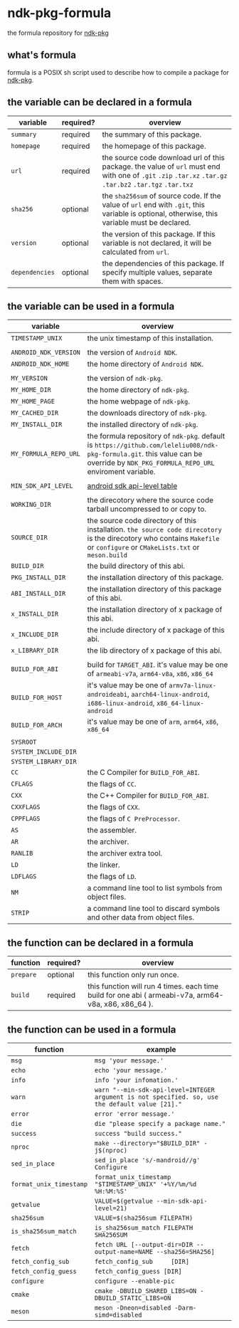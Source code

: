 # ndk-pkg-formula
the formula repository for [ndk-pkg](https://github.com/leleliu008/ndk-pkg)

## what's formula
formula is a POSIX sh script used to describe how to compile a package for [ndk-pkg](https://github.com/leleliu008/ndk-pkg).

## the variable can be declared in a formula
|variable|required?|overview|
|-|-|-|
|`summary`|required|the summary of this package.|
|`homepage`|required|the homepage of this package.|
|`url`|required|the source code download url of this package. the value of `url` must end with one of `.git` `.zip` `.tar.xz` `.tar.gz` `.tar.bz2` `.tar.tgz` `.tar.txz`|
|`sha256`|optional|the `sha256sum` of source code. If the value of `url` end with `.git`, this variable is optional, otherwise, this variable must be declared.|
|`version`|optional|the version of this package. If this variable is not declared, it will be calculated from `url`.|
|`dependencies`|optional|the dependencies of this package. If specify multiple values, separate them with spaces.|

## the variable can be used in a formula
|variable|overview|
|-|-|
|`TIMESTAMP_UNIX`|the unix timestamp of this installation.|
|||
|`ANDROID_NDK_VERSION`|the version of `Android NDK`.|
|`ANDROID_NDK_HOME`|the home directory of `Android NDK`.|
|||
|`MY_VERSION`|the version of `ndk-pkg`.|
|`MY_HOME_DIR`|the home directory of `ndk-pkg`.|
|`MY_HOME_PAGE`|the home webpage of `ndk-pkg`.|
|`MY_CACHED_DIR`|the downloads directory of `ndk-pkg`.|
|`MY_INSTALL_DIR`|the installed directory of `ndk-pkg`.|
|`MY_FORMULA_REPO_URL`|the formula repository of `ndk-pkg`. default is `https://github.com/leleliu008/ndk-pkg-formula.git`. this value can be override by `NDK_PKG_FORMULA_REPO_URL` enviroment variable.|
|||
|`MIN_SDK_API_LEVEL`|[android sdk api-level table](https://developer.android.google.cn/guide/topics/manifest/uses-sdk-element#api-level-table)|
|||
|`WORKING_DIR`|the direcotory where the source code tarball uncompressed to or copy to.|
|`SOURCE_DIR`|the source code directory of this installation. `the source code direcotory` is the direcotory who contains `Makefile` or `configure` or `CMakeLists.txt` or `meson.build`|
|`BUILD_DIR`|the build directory of this abi.|
|`PKG_INSTALL_DIR`|the installation directory of this package.|
|`ABI_INSTALL_DIR`|the installation directory of this package of this abi.|
|`x_INSTALL_DIR`|the installation directory of x package of this abi.|
|`x_INCLUDE_DIR`|the include directory of x package of this abi.|
|`x_LIBRARY_DIR`|the lib directory of x package of this abi.|
|||
|`BUILD_FOR_ABI`|build for `TARGET_ABI`. it's value may be one of `armeabi-v7a`, `arm64-v8a`, `x86`, `x86_64`|
|`BUILD_FOR_HOST`|it's value may be one of `armv7a-linux-androideabi`, `aarch64-linux-android`, `i686-linux-android`, `x86_64-linux-android`|
|`BUILD_FOR_ARCH`|it's value may be one of `arm`, `arm64`, `x86`, `x86_64`|
|||
|`SYSROOT`||
|`SYSTEM_INCLUDE_DIR`||
|`SYSTEM_LIBRARY_DIR`||
|`CC`|the C Compiler for `BUILD_FOR_ABI`.|
|`CFLAGS`|the flags of `CC`.|
|`CXX`|the C++ Compiler for `BUILD_FOR_ABI`.|
|`CXXFLAGS`|the flags of `CXX`.|
|`CPPFLAGS`|the flags of `C PreProcessor`.|
|`AS`|the assembler.|
|`AR`|the archiver.|
|`RANLIB`|the archiver extra tool.|
|`LD`|the linker.|
|`LDFLAGS`|the flags of `LD`.|
|`NM`|a command line tool to list symbols from object files.|
|`STRIP`|a command line tool to discard symbols and other data from object files.|

## the function can be declared in a formula
|function|required?|overview|
|-|-|-|
|`prepare`|optional|this function only run once.|
|`build`|required|this function will run 4 times. each time build for one abi ( armeabi-v7a, arm64-v8a, x86, x86_64 ).|

## the function can be used in a formula
|function|example|
|-|-|
|`msg`|`msg 'your message.'`|
|`echo`|`echo 'your message.'`|
|`info`|`info 'your infomation.'`|
|`warn`|`warn "--min-sdk-api-level=INTEGER argument is not specified. so, use the default value [21]."`|
|`error`|`error 'error message.'`|
|`die`|`die "please specify a package name."`|
|`success`|`success "build success."`|
|`nproc`|`make --directory="$BUILD_DIR" -j$(nproc)`|
|`sed_in_place`|`sed_in_place 's/-mandroid//g' Configure`|
|`format_unix_timestamp`|`format_unix_timestamp "$TIMESTAMP_UNIX" '+%Y/%m/%d %H:%M:%S'`|
|`getvalue`|`VALUE=$(getvalue --min-sdk-api-level=21)`|
|`sha256sum`|`VALUE=$(sha256sum FILEPATH)`|
|`is_sha256sum_match`|`is_sha256sum_match FILEPATH SHA256SUM`|
|`fetch`|`fetch URL [--output-dir=DIR --output-name=NAME --sha256=SHA256]`|
|`fetch_config_sub`|`fetch_config_sub     [DIR]`|
|`fetch_config_guess`|`fetch_config_guess [DIR]`|
|`configure`|`configure --enable-pic`|
|`cmake`|`cmake -DBUILD_SHARED_LIBS=ON -DBUILD_STATIC_LIBS=ON`|
|`meson`|`meson -Dneon=disabled -Darm-simd=disabled`|
